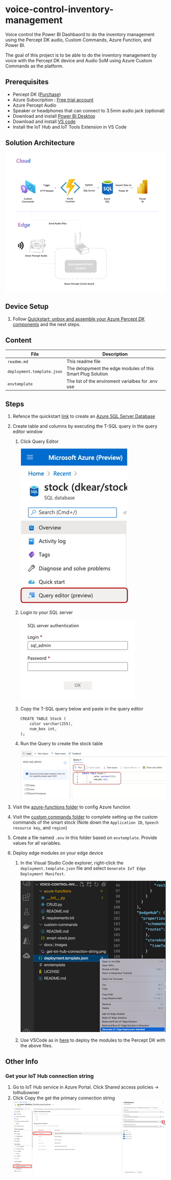 # voice-control-inventory-management
Voice control the Power BI Dashbaord to do the inventory management using the Percept DK audio, Custom Commands, Azure Function, and Power BI.

The goal of this project is to be able to do the inventory management by voice with the Percept DK device and Audio SoM using Azure Custom Commands as the platform.  

## Prerequisites
- Percept DK ([Purchase](https://www.microsoft.com/en-us/store/build/azure-percept/8v2qxmzbz9vc))
- Azure Subscription : [Free trial account](https://azure.microsoft.com/en-us/free/)
- Azure Percept Audio 
- Speaker or headphones that can connect to 3.5mm audio jack (optional) 
- Download and install [Power BI Desktop](https://powerbi.microsoft.com/en-us/downloads/)
- Download and install [VS code](https://code.visualstudio.com/download) 
- Install the IoT Hub and IoT Tools Extension in VS Code 

## Solution Architecture
![Solution Architecture](docs/images/solution-architect-1.png)

## Device Setup
1. Follow [Quickstart: unbox and assemble your Azure Percept DK components](https://docs.microsoft.com/en-us/azure/azure-percept/quickstart-percept-dk-unboxing) and the next steps.

## Content
| File             | Description                                                   |
|-------------------------|---------------------------------------------------------------|
| `readme.md`             | This readme file                                              |
| `deployment.template.json`    | The delopyment the edge modules of this Smart Plug Solution |
| `envtemplate`    | The list of the enviroment varialbes for .env use |


## Steps

1. Refence the quickstart [link](https://docs.microsoft.com/en-us/azure/azure-sql/database/single-database-create-quickstart?tabs=azure-portal) to create an [Azure SQL Server Database](https://ms.portal.azure.com/#create/Microsoft.AzureSQL)

2. Create table and columns by executing the T-SQL query in the query editor window 
   1. Click Query Editor
      
      ![query editor](docs/images/query-editor.png)
   
   2. Login to your SQL server
      
      ![login](docs/images/login.png)
   

   3. Copy the T-SQL query below and paste in the query editor
      ```
      CREATE TABLE Stock ( 
          color varchar(255), 
          num_box int, 
      ); 
      ``` 

   4. Run the Query to create the stock table 

      ![sql-query](docs/images/sql-query.png)

3. Visit the [azure-functions folder](https://github.com/leannhuang/voice-control-inventory-management/tree/main/azure-functions) to config Azure function

4. Visit the [custom commands folder](https://github.com/leannhuang/smart-plug-with-custom-commands/tree/main/custom-commands) to complete setting up the custom commands of the smart stock (Note down the `Application ID`, `Speech resource key`, and `region`)

5. Create a file named `.env` in this folder based on `envtemplate`. Provide values for all variables.

6. Deploy edge modules on your edge device
   1. In the Visual Studio Code explorer, right-click the `deployment.template.json` file and select `Generate IoT Edge Deployment Manifest`.
        
        ![generate manifest](docs/images/generate-manifest.png)

   2. Use VSCode as in [here](https://docs.microsoft.com/en-us/azure/iot-edge/tutorial-develop-for-linux?view=iotedge-2020-11#deploy-modules-to-device) to deploy the modules to the Percept DK with the above files.


## Other Info
### Get your IoT Hub connection string
1. Go to IoT Hub service in Azure Portal. Click Shared access policies -> Iothubowner  
2. Click Copy the get the primary connection string 
![Get IoT Hub Connection String](docs/images/get-iot-hub-connection-string.png)